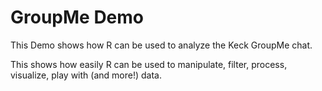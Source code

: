 # GroupMe Demo

This Demo shows how R can be used to analyze the Keck GroupMe chat.

This shows how easily R can be used to manipulate, filter, process, visualize, play with (and more!) data.
